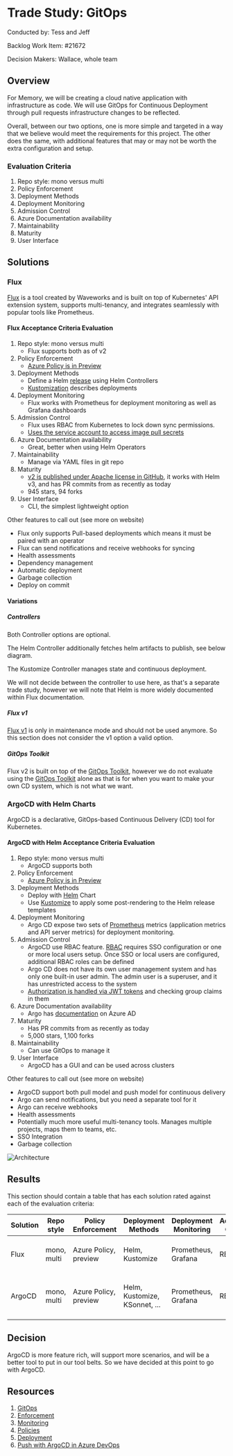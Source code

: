 # Trade Study: GitOps

Conducted by: Tess and Jeff

Backlog Work Item: #21672

Decision Makers: Wallace, whole team

## Overview

For Memory, we will be creating a cloud native application with infrastructure as code.
We will use GitOps for Continuous Deployment through pull requests infrastructure changes to be reflected.

Overall, between our two options, one is more simple and targeted in a way that we believe would meet the requirements for this project.
The other does the same, with additional features that may or may not be worth the extra configuration and setup.

### Evaluation Criteria

1. Repo style: mono versus multi
1. Policy Enforcement
1. Deployment Methods
1. Deployment Monitoring
1. Admission Control
1. Azure Documentation availability
1. Maintainability
1. Maturity
1. User Interface

## Solutions

### Flux

[Flux](https://toolkit.fluxcd.io/) is a tool created by Waveworks and is built on top of Kubernetes' API extension system, supports multi-tenancy, and integrates seamlessly with popular tools like Prometheus.

#### Flux Acceptance Criteria Evaluation

1. Repo style: mono versus multi
   - Flux supports both as of v2
1. Policy Enforcement
   - [Azure Policy is in Preview](https://learn.microsoft.com/en-us/azure/azure-arc/kubernetes/use-azure-policy)
1. Deployment Methods
   - Define a Helm [release](https://toolkit.fluxcd.io/guides/helmreleases/) using Helm Controllers
   - [Kustomization](https://toolkit.fluxcd.io/get-started/#deploy-podinfo-application) describes deployments
1. Deployment Monitoring
   - Flux works with Prometheus for deployment monitoring as well as Grafana dashboards
1. Admission Control
   - Flux uses RBAC from Kubernetes to lock down sync permissions.
   - [Uses the service account to access image pull secrets](https://docs.fluxcd.io/en/1.21.1/faq/#how-do-i-give-flux-access-to-an-image-registry)
1. Azure Documentation availability
   - Great, better when using Helm Operators
1. Maintainability
   - Manage via YAML files in git repo
1. Maturity
   - [v2 is published under Apache license in GitHub](https://github.com/fluxcd/flux2), it works with Helm v3, and has PR commits from as recently as today
   - 945 stars, 94 forks
1. User Interface
   - CLI, the simplest lightweight option

Other features to call out (see more on website)

- Flux only supports Pull-based deployments which means it must be paired with an operator
- Flux can send notifications and receive webhooks for syncing
- Health assessments
- Dependency management
- Automatic deployment
- Garbage collection
- Deploy on commit

#### Variations

##### Controllers

Both Controller options are optional.

The Helm Controller additionally fetches helm artifacts to publish, see below diagram.

The Kustomize Controller manages state and continuous deployment.

We will not decide between the controller to use here, as that's a separate trade study, however we will note that Helm is more widely documented within Flux documentation.

##### Flux v1

[Flux v1](https://github.com/fluxcd/flux) is only in maintenance mode and should not be used anymore.
So this section does not consider the v1 option a valid option.

##### GitOps Toolkit

Flux v2 is built on top of the [GitOps Toolkit](https://toolkit.fluxcd.io/components/), however we do not evaluate using the [GitOps Toolkit](https://toolkit.fluxcd.io/components/) alone as that is for when you want to make your own CD system, which is not what we want.

### ArgoCD with Helm Charts

ArgoCD is a declarative, GitOps-based Continuous Delivery (CD) tool for Kubernetes.

#### ArgoCD with Helm Acceptance Criteria Evaluation

1. Repo style: mono versus multi
   - ArgoCD supports both
1. Policy Enforcement
   - [Azure Policy is in Preview](https://learn.microsoft.com/en-us/azure/azure-arc/kubernetes/use-azure-policy)
1. Deployment Methods
   - Deploy with [Helm](https://argo-cd.readthedocs.io/en/stable/user-guide/helm/) Chart
   - Use [Kustomize](https://argo-cd.readthedocs.io/en/stable/user-guide/kustomize/) to apply some post-rendering to the Helm release templates
1. Deployment Monitoring
   - Argo CD expose two sets of [Prometheus](https://argo-cd.readthedocs.io/en/stable/operator-manual/metrics/) metrics (application metrics and API server metrics) for deployment monitoring.
1. Admission Control
   - ArgoCD use RBAC feature.
     [RBAC](https://argo-cd.readthedocs.io/en/stable/operator-manual/rbac/) requires SSO configuration or one or more local users setup.
     Once SSO or local users are configured, additional RBAC roles can be defined
   - Argo CD does not have its own user management system and has only one built-in user admin.
     The admin user is a superuser, and it has unrestricted access to the system
   - [Authorization is handled via JWT tokens](https://argo-cd.readthedocs.io/en/stable/operator-manual/security/#authentication) and checking group claims in them
1. Azure Documentation availability
   - Argo has [documentation](https://argo-cd.readthedocs.io/en/stable/operator-manual/user-management/microsoft/) on Azure AD
1. Maturity
   - Has PR commits from as recently as today
   - 5,000 stars, 1,100 forks
1. Maintainability
   - Can use GitOps to manage it
1. User Interface
   - ArgoCD has a GUI and can be used across clusters

Other features to call out (see more on website)

- ArgoCD support both pull model and push model for continuous delivery
- Argo can send notifications, but you need a separate tool for it
- Argo can receive webhooks
- Health assessments
- Potentially much more useful multi-tenancy tools.
  Manages multiple projects, maps them to teams, etc.
- SSO Integration
- Garbage collection

![Architecture](https://argo-cd.readthedocs.io/en/stable/assets/argocd_architecture.png)

## Results

This section should contain a table that has each solution rated against each of the evaluation criteria:

| Solution | Repo style  | Policy Enforcement    | Deployment Methods            | Deployment Monitoring | Admission Control | Azure Doc              | Maintainability       | Maturity                                  | UI                                 |
|----------|-------------|-----------------------|-------------------------------|-----------------------|-------------------|------------------------|-----------------------|-------------------------------------------|------------------------------------|
| Flux     | mono, multi | Azure Policy, preview | Helm, Kustomize               | Prometheus, Grafana   | RBAC              | Yes on Azure           | YAML in git repo      | 945 stars, 94 forks, currently maintained | CLI                                |
| ArgoCD   | mono, multi | Azure Policy, preview | Helm, Kustomize, KSonnet, ... | Prometheus, Grafana   | RBAC              | Only in their own docs | manifests in git repo | 5,000 stars, 1,100 forks                  | GUI, multiple clusters in same GUI |

## Decision

ArgoCD is more feature rich, will support more scenarios, and will be a better tool to put in our tool belts.
So we have decided at this point to go with ArgoCD.

## Resources

1. [GitOps](https://www.gitops.tech/#:~:text=What%20is%20GitOps?%20GitOps%20is%20a%20way%20of,familiar%20with,%20including%20Git%20and%20Continuous%20Deployment%20tools.)
1. [Enforcement](https://learn.microsoft.com/en-us/azure/azure-arc/kubernetes/use-azure-policy)
1. [Monitoring](https://learn.microsoft.com/en-us/azure/azure-monitor/insights/container-insights-onboard)
1. [Policies](https://learn.microsoft.com/en-us/azure/governance/policy/concepts/policy-for-kubernetes)
1. [Deployment](https://learn.microsoft.com/en-us/azure/azure-arc/kubernetes/use-gitops-with-helm)
1. [Push with ArgoCD in Azure DevOps](https://www.linkedin.com/pulse/azure-devops-gitops-aks-argocd-ajay-vikram-singh?articleId=6677601917633355776)
